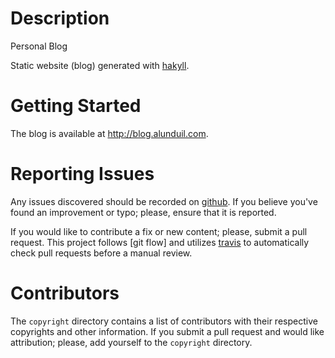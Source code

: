 # Description

Personal Blog

Static website (blog) generated with [hakyll].

# Getting Started

The blog is available at <http://blog.alunduil.com>.

# Reporting Issues

Any issues discovered should be recorded on [github][issues].  If you believe
you've found an improvement or typo; please, ensure that it is reported.

If you would like to contribute a fix or new content; please, submit a pull
request.  This project follows [git flow] and utilizes [travis] to automatically
check pull requests before a manual review.

# Contributors

The `copyright` directory contains a list of contributors with their respective
copyrights and other information.  If you submit a pull request and would like
attribution; please, add yourself to the `copyright` directory.

[hakyll]: https://jaspervdj.be/hakyll/
[issues]: https://github.com/alunduil/remotefs/issues
[travis]: https://travis-ci.org/alunduil/alunduil-blog
